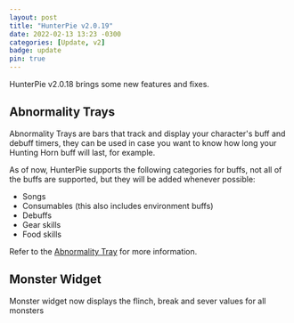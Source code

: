 ```yaml
---
layout: post
title: "HunterPie v2.0.19"
date: 2022-02-13 13:23 -0300
categories: [Update, v2]
badge: update
pin: true
---
```

HunterPie v2.0.18 brings some new features and fixes.

## Abnormality Trays
Abnormality Trays are bars that track and display your character's buff and debuff timers, they can be used in case you want to know how long your Hunting Horn buff will last, for example.

As of now, HunterPie supports the following categories for buffs, not all of the buffs are supported, but they will be added whenever possible:

- Songs
- Consumables (this also includes environment buffs)
- Debuffs
- Gear skills
- Food skills

Refer to the [Abnormality Tray](/posts/abnormality-tray-widget) for more information.

## Monster Widget

Monster widget now displays the flinch, break and sever values for all monsters